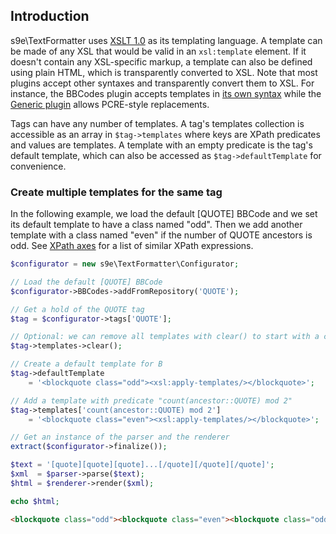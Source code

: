 ## Introduction

s9e\TextFormatter uses [XSLT 1.0](http://www.w3.org/TR/xslt) as its templating language. A template can be made of any XSL that would be valid in an `xsl:template` element. If it doesn't contain any XSL-specific markup, a template can also be defined using plain HTML, which is transparently converted to XSL. Note that most plugins accept other syntaxes and transparently convert them to XSL. For instance, the BBCodes plugin accepts templates in [its own syntax](https://github.com/s9e/TextFormatter/blob/master/docs/BBCodeMonkey.md) while the [Generic plugin](https://github.com/s9e/TextFormatter/tree/master/src/s9e/TextFormatter/Plugins/Generic) allows PCRE-style replacements.

Tags can have any number of templates. A tag's templates collection is accessible as an array in `$tag->templates` where keys are XPath predicates and values are templates. A template with an empty predicate is the tag's default template, which can also be accessed as `$tag->defaultTemplate` for convenience.

### Create multiple templates for the same tag

In the following example, we load the default [QUOTE] BBCode and we set its default template to have a class named "odd". Then we add another template with a class named "even" if the number of QUOTE ancestors is odd. See [XPath axes](http://www.w3.org/TR/xpath/#location-paths) for a list of similar XPath expressions.

```php
$configurator = new s9e\TextFormatter\Configurator;

// Load the default [QUOTE] BBCode
$configurator->BBCodes->addFromRepository('QUOTE');

// Get a hold of the QUOTE tag
$tag = $configurator->tags['QUOTE'];

// Optional: we can remove all templates with clear() to start with a clean slate
$tag->templates->clear();

// Create a default template for B
$tag->defaultTemplate
	= '<blockquote class="odd"><xsl:apply-templates/></blockquote>';

// Add a template with predicate "count(ancestor::QUOTE) mod 2"
$tag->templates['count(ancestor::QUOTE) mod 2']
	= '<blockquote class="even"><xsl:apply-templates/></blockquote>';

// Get an instance of the parser and the renderer
extract($configurator->finalize());

$text = '[quote][quote][quote]...[/quote][/quote][/quote]';
$xml  = $parser->parse($text);
$html = $renderer->render($xml);

echo $html;
```
```html
<blockquote class="odd"><blockquote class="even"><blockquote class="odd">...</blockquote></blockquote></blockquote>
```
